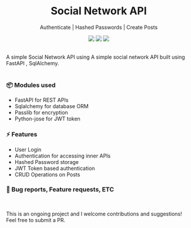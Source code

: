 <h1 align="center">
  <!-- <img src=".github/logo.png" width="80" height="80"/> -->
  <br>
Social Network API
</h1>


<p align="center"> Authenticate | Hashed Passwords | Create Posts</p>
<p align="center"> 
<img src="https://img.shields.io/badge/Python%20%20%F0%9F%90%8D-3.8-blueviolet">

<img src="https://badgen.net/badge/Open%20Source%20%3F/Yes%21/blue?icon=github">
<img src="https://img.shields.io/badge/contributions-welcome-brightgreen.svg?style=flat">
</p>

<br>
A simple Social Network API using A simple social network API built using FastAPI , SqlAlchemy.
<br>
<br>

### 📦 Modules used 

* FastAPI for REST APIs 
* Sqlalchemy for database ORM
* Passlib for encryption
* Python-jose for JWT token

### ⚡️ Features 
* User Login
* Authentication for accessing inner APIs
* Hashed Password storage
* JWT Token based authentication
* CRUD Operations on Posts

### 🙌 Bug reports, Feature requests, ETC

<br>

This is an ongoing project and I welcome contributions and suggestions! Feel free to submit a PR. 